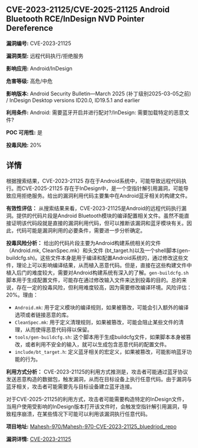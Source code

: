 ## CVE-2023-21125/CVE-2025-21125 Android Bluetooth RCE/InDesign NVD Pointer Dereference

**漏洞编号:** CVE-2023-21125

**漏洞类型:** 远程代码执行/拒绝服务

**影响应用:** Android/InDesign

**危害等级:** 高危/中危

**影响版本:** Android Security Bulletin—March 2025 (补丁级别2025-03-05之前) / InDesign Desktop versions ID20.0, ID19.5.1 and earlier

**利用条件:** Android: 需要蓝牙开启并进行配对?/InDesign: 需要加载特定的恶意文件?

**POC 可用性:** 是

**投毒风险:** 20%

## 详情

根据搜索结果，CVE-2023-21125 存在于Android系统中，可能导致远程代码执行。而CVE-2025-21125 存在于InDesign中，是一个空指针解引用漏洞，可能导致应用拒绝服务。给出的漏洞利用代码主要集中在Android蓝牙相关的构建文件。 

**有效性评估：**
从搜索结果来看，CVE-2023-21125是Android的远程代码执行漏洞。提供的代码片段是Android Bluetooth模块的编译配置相关文件。虽然不能直接证明该代码段就是直接的漏洞利用代码，但可以推断该漏洞和蓝牙模块有关。因此，代码可能是漏洞利用的必要条件，需要进一步分析确定。

**投毒风险分析：**
给出的代码片段主要为Android构建系统相关的文件（Android.mk, CleanSpec.mk）和头文件 (bt_target.h)以及一个shell脚本(gen-buildcfg.sh)。这些文件本身是用于编译和配置Android系统的，通过修改这些文件，理论上可以影响编译结果，从而植入恶意代码。但是，直接在这些构建文件中植入后门的难度较大，需要对Android构建系统有深入的了解。`gen-buildcfg.sh`脚本用于生成配置文件，可能存在通过修改输入文件来达到投毒的目的。总的来说，存在一定的投毒风险，但利用难度较高，因为需要修改编译环境。风险评估：20%。理由：

*   `Android.mk`:  用于定义模块的编译规则，如果被篡改，可能会引入额外的编译选项或者链接恶意的库。
*   `CleanSpec.mk`: 用于定义清理规则，如果被篡改，可能会阻止某些文件的清理，从而使得恶意代码得以保留。
*   `tools/gen-buildcfg.sh`: 这个脚本用于生成buildcfg文件，如果脚本本身被篡改，或者利用不安全的输入，就可以生成包含恶意代码的配置文件。
*   `include/bt_target.h`: 定义蓝牙相关的宏定义，如果被篡改，可能影响蓝牙功能的行为。

**利用方式分析：**
CVE-2023-21125的利用方式推测是，攻击者可能通过蓝牙协议发送恶意构造的数据包，触发漏洞，从而在目标设备上执行任意代码。由于漏洞与蓝牙相关，攻击者可能需要先与目标设备建立蓝牙连接。

对于CVE-2025-21125的利用方式，攻击者可能需要构造特定的InDesign文件，当用户使用受影响的InDesign版本打开该文件时，会触发空指针解引用漏洞，导致程序崩溃，在某些情况下可能可以利用该漏洞执行任意代码。

**项目地址:** [Mahesh-970/Mahesh-970-CVE-2023-21125_bluedriod_repo](https://github.com/Mahesh-970/Mahesh-970-CVE-2023-21125_bluedriod_repo)

**漏洞详情:** [CVE-2023-21125](https://nvd.nist.gov/vuln/detail/CVE-2023-21125)